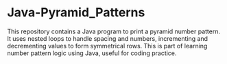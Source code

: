 # Java-Pyramid_Patterns
This repository contains a Java program to print a pyramid number pattern. It uses nested loops to handle spacing and numbers, incrementing and decrementing values to form symmetrical rows. This is part of learning number pattern logic using Java, useful for coding practice.
